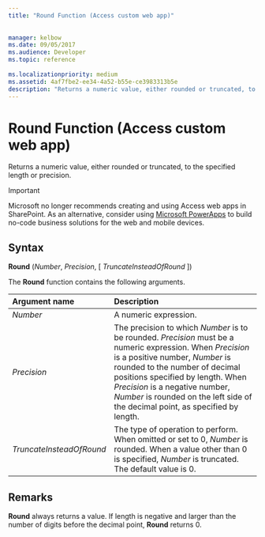 ```yaml
---
title: "Round Function (Access custom web app)"
 
 
manager: kelbow
ms.date: 09/05/2017
ms.audience: Developer
ms.topic: reference
  
ms.localizationpriority: medium
ms.assetid: 4af7fbe2-ee34-4a52-b55e-ce3983313b5e
description: "Returns a numeric value, either rounded or truncated, to the specified length or precision."
---
```


# Round Function (Access custom web app)

Returns a numeric value, either rounded or truncated, to the specified length or precision.
  
> [!IMPORTANT]
> Microsoft no longer recommends creating and using Access web apps in SharePoint. As an alternative, consider using [Microsoft PowerApps](https://powerapps.microsoft.com/) to build no-code business solutions for the web and mobile devices.
  
## Syntax

 **Round** (*Number*, *Precision*, [ *TruncateInsteadOfRound* ])
  
The **Round** function contains the following arguments.
  
|**Argument name**|**Description**|
|:-----|:-----|
| *Number*  <br/> |A numeric expression.  <br/> |
| *Precision*  <br/> |The precision to which *Number* is to be rounded. *Precision* must be a numeric expression. When *Precision* is a positive number, *Number* is rounded to the number of decimal positions specified by length. When *Precision* is a negative number, *Number* is rounded on the left side of the decimal point, as specified by length.  <br/> |
| *TruncateInsteadOfRound*  <br/> |The type of operation to perform. When omitted or set to 0, *Number* is rounded. When a value other than 0 is specified, *Number* is truncated. The default value is 0.  <br/> |

## Remarks

 **Round** always returns a value. If length is negative and larger than the number of digits before the decimal point, **Round** returns 0. 
  